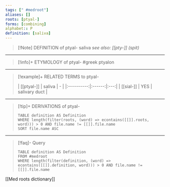 ```yaml
---
tags: [" #medroot"]
aliases: []
roots: [ptyal-]
forms: [combining]
alphabet:: P
definition: [saliva]
---
```

>[!Note] DEFINITION of ptyal-
>saliva
>*see also: [[pty-]] (spit)*
_____
>[!info]+ ETYMOLOGY of ptyal-
>#greek ptyalon
_____
>[!example]+ RELATED TERMS to ptyal-
>
>| [[ptyal-]] | saliva |  -  |
|:----------:|:------:|:---:|
| [[sial-]]  |  YES   | salivary duct    |
_____
>[!tip]+ DERIVATIONS of ptyal-
>```dataview
>TABLE definition AS Definition 
>WHERE length(filter(roots, (word) => econtains([[]].roots, word))) > 0 AND file.name != [[]].file.name
>SORT file.name ASC
>```
___
>[!faq]- Query
>```dataview
>TABLE definition AS Definition
>FROM #medroot
>WHERE length(filter(definition, (word) => econtains([[]].definition, word))) > 0 AND file.name != [[]].file.name
>```

[[Med roots dictionary]]